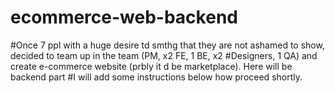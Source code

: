 # ecommerce-web-backend
#Once 7 ppl with a huge desire td smthg that they are not ashamed to show, decided to team up in the team (PM, x2 FE, 1 BE, x2 #Designers, 1 QA) and create e-commerce website (prbly it d be marketplace). Here will be backend part
#I will add some instructions below how proceed shortly. 

